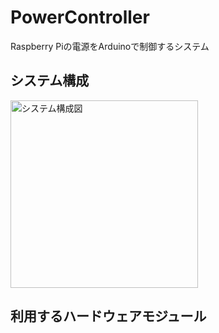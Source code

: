 # PowerController
Raspberry Piの電源をArduinoで制御するシステム


## システム構成
<img src="attach:fig/システム構成全体.png" alt="システム構成図" width="300">

## 利用するハードウェアモジュール


